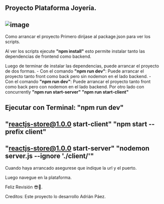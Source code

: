 Proyecto Plataforma Joyería.
-------------------------------------------------------
![image](https://user-images.githubusercontent.com/54821048/198652153-9239216c-83be-47b2-b49f-76ab376f7741.png)
-------------------------------------------------------
Como arrancar el proyecto
Primero dirijase al package.json para ver los scripts.

Al ver los scripts ejecute **"npm install"** esto permite instalar tanto las dependencias de frontend como backend.

Luego de terminar de instalar las dependencias, puede arrancar el proyecto de dos formas. - Con el comando **"npm run dev"**: Puede arrancar el proyecto tanto front como back pero sin nodemon en el lado backend. - Con el comando **"npm run dev"**: Puede arrancar el proyecto tanto front como back pero con nodemon en el lado backend. Por otro lado con concurrently **"npm run start-server"** **"npm run start-client"**

Ejecutar con Terminal:
**"npm run dev"**
-------------------------------------------------------
**"reactjs-store@1.0.0 start-client"**
**"npm start --prefix client"**
-------------------------------------------------------
**"reactjs-store@1.0.0 start-server"**
**"nodemon server.js --ignore './client/'"**
-------------------------------------------------------

Cuando haya arrancado asegurese que indique la url y el puerto.

Luego navegue en la plataforma.

Feliz Revisión 😎🤞.

Creditos:
Este proyecto lo desarrollo Adrián Páez.
